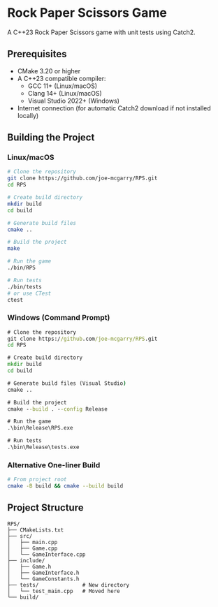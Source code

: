 # Rock Paper Scissors Game

A C++23 Rock Paper Scissors game with unit tests using Catch2.

## Prerequisites

- CMake 3.20 or higher
- A C++23 compatible compiler:
    - GCC 11+ (Linux/macOS)
    - Clang 14+ (Linux/macOS)
    - Visual Studio 2022+ (Windows)
- Internet connection (for automatic Catch2 download if not installed locally)

## Building the Project

### Linux/macOS

```bash
# Clone the repository
git clone https://github.com/joe-mcgarry/RPS.git
cd RPS

# Create build directory
mkdir build
cd build

# Generate build files
cmake ..

# Build the project
make

# Run the game
./bin/RPS

# Run tests
./bin/tests
# or use CTest
ctest
```

### Windows (Command Prompt)

```cmd
# Clone the repository
git clone https://github.com/joe-mcgarry/RPS.git
cd RPS

# Create build directory
mkdir build
cd build

# Generate build files (Visual Studio)
cmake ..

# Build the project
cmake --build . --config Release

# Run the game
.\bin\Release\RPS.exe

# Run tests
.\bin\Release\tests.exe
```

### Alternative One-liner Build

```bash
# From project root
cmake -B build && cmake --build build
```

## Project Structure

```
RPS/
├── CMakeLists.txt
├── src/
│   ├── main.cpp
│   ├── Game.cpp
│   └── GameInterface.cpp
├── include/
│   ├── Game.h
│   ├── GameInterface.h
│   └── GameConstants.h
├── tests/              # New directory
│   └── test_main.cpp   # Moved here
└── build/
```